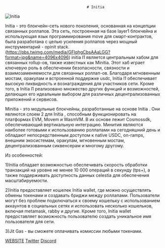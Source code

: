                                          # Initia

![Initia](https://pbs.twimg.com/profile_banners/1604741451404873729/1671784127/1500x500)

Initia - это блокчейн-сеть нового поколения, основанная на концепции связанных роллапов. Эта сеть, построенная на базе layer1 блокчейна и использующая язык программирования move для смарт-контрактов, была разработана с целью усиления роллапов через мощный инструментарий - opinit stack.
(https://pbs.twimg.com/media/GFlqhgCbsAAaLGG?format=jpg&name=4096x4096)
initia l1 является центральным хабом для связанных rollup-ов, также известных как Minitia. Этот хаб играет ключевую роль в обеспечении безопасности, связности и взаимозаменяемости для связанных роллап-ов. Благодаря мгновенным мостам, оракулам и встроенной поддержке usdc, Initia  l1 обеспечивает высокую ликвидность и вознаграждения для участников сети. Кроме того, в Initia  l1 реализовано множество других функций и возможностей, делающих его идеальным выбором для различных децентрализованных приложений и сервисов.

Minitia  - это модульные блокчейны, разработанные на основе Initia . Они являются слоем 2 для Initia , способным функционировать на платформах EVM, Movem и WasmVM. В их основе лежит Cosmossdk, обеспечивающий вертикальную интеграцию. Минития являются наиболее готовыми к использованию роллапами на сегодняшний день и обладают непосредственным доступом к native USDC, on-ramps, внешним экосистемам, оракулам, мгновенным мостам, децентрализованным сиквенсерам и многому другому.

Из особенностей:

1)Initia обладает возможностью обеспечивать скорость обработки транзакций на уровне не менее 10 000 операций в секунду (tps+), а также поддерживать доступность данных celestia для обеспечения масштабируемости.

2)Initia предоставляет кошелек Initia wallet, где можно осуществлять обмены токенами и создавать бриджи между роллапами. Пользователи могут без проблем подключаться к своему кошельку с использованием аккаунтов в социальных сетях и использовать несколько кошельков, включая metamask, rabby и другие. Кроме того, Initia wallet предоставляет возможность пользователю создать уникальное имя пользователя для сети.

3)Jit Gas - вы сможете оплачивать комиссии любыми токенами.




[WEBSITE](https://initia.xyz/)   [Twitter](https://twitter.com/initiafdn/)    [Discord]( https://discord.gg/initia/)
